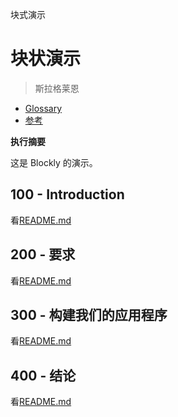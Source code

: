 块式演示

# 块状演示

> 斯拉格莱恩

-   [Glossary](./GLOSSARY.md)
-   [参考](./REFERENCES.md)

**执行摘要**

这是 Blockly 的演示。

## 100 - Introduction

看[README.md](./100/README.md)

## 200 - 要求

看[README.md](./200/README.md)

## 300 - 构建我们的应用程序

看[README.md](./300/README.md)

## 400 - 结论

看[README.md](./400/README.md)
